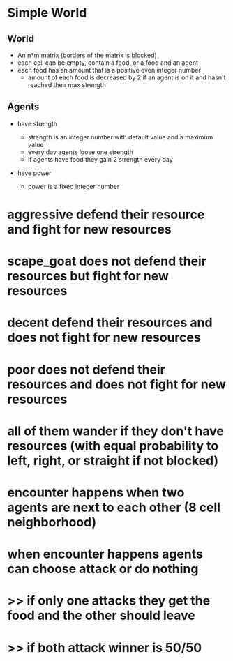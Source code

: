 # Simple World

## World
- An n*m matrix (borders of the matrix is blocked)
- each cell can be empty, contain a food, or a food and an agent
- each food has an amount that is a positive even integer number    
    - amount of each food is decreased by 2 if an agent is on it and hasn't reached their max strength

## Agents
- have strength
    - strength is an integer number with default value and a maximum value
    - every day agents loose one strength
    - if agents have food they gain 2 strength every day 
    
- have power
    - power is a fixed integer number

# aggressive defend their resource and fight for new resources
# scape_goat does not defend their resources but fight for new resources
# decent defend their resources and does not fight for new resources
# poor does not defend their resources and does not fight for new resources

# all of them wander if they don't have resources (with equal probability to left, right, or straight if not blocked)
# encounter happens when two agents are next to each other (8 cell neighborhood)
# when encounter happens agents can choose attack or do nothing
#  >> if only one attacks they get the food and the other should leave
#  >> if both attack winner is 50/50